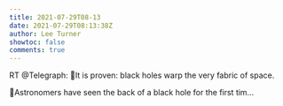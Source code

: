 ```yaml
---
title: 2021-07-29T08-13
date: 2021-07-29T08:13:38Z
author: Lee Turner
showtoc: false
comments: true
---
```


RT @Telegraph: 🔭It is proven: black holes warp the very fabric of space.

🌌Astronomers have seen the back of a black hole for the first tim…

